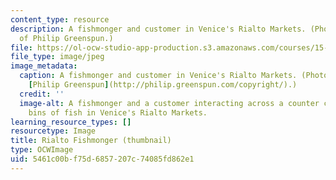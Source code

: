 ```yaml
---
content_type: resource
description: A fishmonger and customer in Venice's Rialto Markets. (Photo courtesy
  of Philip Greenspun.)
file: https://ol-ocw-studio-app-production.s3.amazonaws.com/courses/15-821-listening-to-the-customer-fall-2002/5461c00bf75d6857207c74085fd862e1_15-821f02-th.jpg
file_type: image/jpeg
image_metadata:
  caption: A fishmonger and customer in Venice's Rialto Markets. (Photo courtesy of
    [Philip Greenspun](http://philip.greenspun.com/copyright/).)
  credit: ''
  image-alt: A fishmonger and a customer interacting across a counter covered with
    bins of fish in Venice's Rialto Markets.
learning_resource_types: []
resourcetype: Image
title: Rialto Fishmonger (thumbnail)
type: OCWImage
uid: 5461c00b-f75d-6857-207c-74085fd862e1
---
```

